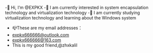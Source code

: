 -👋 Hi, I’m @EXPKX
-👀 I am currently interested in system encapsulation technology and virtualization technology
-🌱 I am currently studying virtualization technology and learning about the Windows system
- 📪These are my email addresses：
- expkx666666@outlook.com
- expkx666666@163.com
- This is my good friend,@zhxkalil
